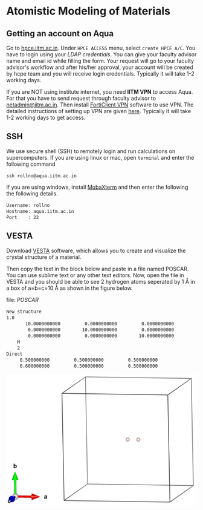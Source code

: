 # Atomistic Modeling of Materials

## Getting an account on Aqua
Go to [hpce.iitm.ac.in](https://hpce.iitm.ac.in). Under `HPCE ACCESS` menu, select `create HPCE A/C`. You have to login using your _LDAP credentials_. You can give your faculty advisor name and email id while filling the form. Your request will go to your faculty advisor's workflow and after his/her approval, your account will be created by hcpe team and you will receive login credentials. Typically it will take 1-2 working days.

If you are NOT using institute internet, you need **IITM VPN** to access Aqua. For that you have to send request through faculty advisor to netadmin@iitm.ac.in. Then install [FortiClient VPN](https://www.fortinet.com/support/product-downloads#vpn) software to use VPN. The detailed instructions of setting up VPN are given [here](https://cc.iitm.ac.in/node/30). Typically it will take 1-2 working days to get access.

## SSH
We use secure shell (SSH) to remotely login and run calculations on supercomputers. If you are using linux or mac, open `terminal` and enter the following command
```
ssh rollno@aqua.iitm.ac.in 
```
If you are using windows, install [MobaXterm](https://mobaxterm.mobatek.net/download.html) and then enter the following the following details.<br>
```
Username: rollno
Hostname: aqua.iitm.ac.in
Port    : 22
```

## VESTA
Download [VESTA](https://jp-minerals.org/vesta/en/download.html) software, which allows you to create and visualize the crystal structure of a material.

Then copy the text in the block below and paste in a file named POSCAR. You can use sublime text or any other text editors. Now, open the file in VESTA and you should be able to see 2 hydrogen atoms seperated by 1 Å in a box of a=b=c=10 Å as shown in the figure below.

file: _POSCAR_
```
New structure
1.0
       10.0000000000         0.0000000000         0.0000000000
        0.0000000000        10.0000000000         0.0000000000
        0.0000000000         0.0000000000        10.0000000000
    H
    2
Direct
     0.500000000         0.500000000         0.500000000
     0.600000000         0.500000000         0.500000000
```

![POSCAR](POSCAR.png)
